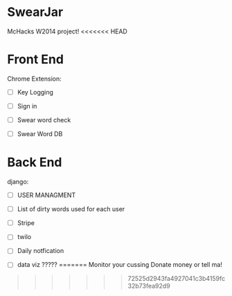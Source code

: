 SwearJar
========

McHacks W2014 project!
<<<<<<< HEAD





Front End
=========
Chrome Extension:
- [ ] Key Logging
- [ ] Sign in
- [ ] Swear word check
- [ ] Swear Word DB


Back End
=========
django:
- [ ] USER MANAGMENT
- [ ] List of dirty words used for each user
- [ ] Stripe
- [ ] twilo
- [ ] Daily notfication




- [ ] data viz ?????
=======
Monitor your cussing
Donate money or tell ma!
>>>>>>> 72525d2943fa4927041c3b4159fc32b73fea92d9
